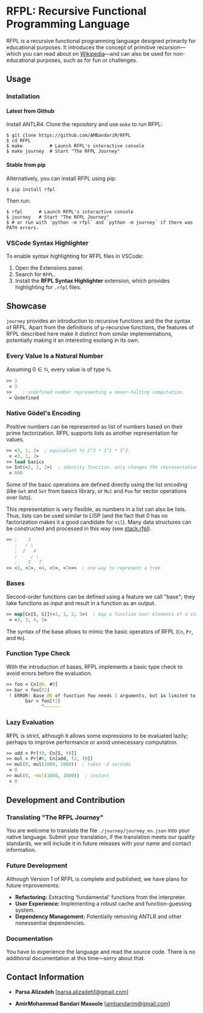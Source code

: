 # RFPL: Recursive Functional Programming Language

RFPL is a recursive functional programming language designed primarily for
educational purposes. It introduces the concept of primitive recursion—which you
can read about on
[Wikipedia](https://en.wikipedia.org/wiki/Primitive_recursive_function)—and can
also be used for non-educational purposes, such as for fun or challenges.

## Usage

### Installation

#### Latest from Github

Install ANTLR4. Clone the repository and use `make` to run RFPL:

```console
$ git clone https://github.com/AMBandariM/RFPL
$ cd RFPL
$ make          # Launch RFPL's interactive console
$ make journey  # Start "The RFPL Journey"
```

#### Stable from pip

Alternatively, you can install RFPL using pip:

```console
$ pip install rfpl
```

Then run:

```console
$ rfpl      # Launch RFPL's interactive console
$ journey   # Start "The RFPL Journey"
$ # or run with `python -m rfpl` and `python -m journey` if there was PATH errors.
```

### VSCode Syntax Highlighter
To enable syntax highlighting for RFPL files in VSCode:

1. Open the Extensions panel.
2. Search for `RFPL`.
3. Install the **RFPL Syntax Highlighter** extension, which provides
   highlighting for `.rfpl` files.

## Showcase

`journey` provides an introduction to recursive functions and the the syntax of
RFPL. Apart from the definitions of μ-recursive functions, the features of RFPL
described here make it distinct from similar implementations, potentially making
it an interesting esolang in its own.

### Every Value Is a Natural Number

Assuming $0\in\mathbb{N}$, every value is of type $\mathbb{N}$.

``` clojure
>> 3
 = 3
>> _  ; undefined number representing a never-halting computation.
 = Undefined
```

### Native Gödel's Encoding

Positive numbers can be represented as list of numbers based on their
prime factorization. RFPL supports lists as another representation for values.

``` clojure
>> <3, 1, 2>  ; equivalent to 2^3 * 3^1 * 5^2.
 = <3, 1, 2>
>> load basics
>> Int(<3, 1, 2>)  ; identity function. only changes the representation.
 = 600
```

Some of the basic operations are defined directly using the list encoding (like `Get` and
`Set` from basics library, or `Mul` and `Pow` for vector operations over lists).

This representation is very flexible, as numbers in a list can also be lists.
Thus, lists can be used similar to LISP (and the fact that 0 has no
factorization makes it a good candidate for `nil`). Many data structures can be
constructed and processed in this way (see [stack.rfpl](rfpl/lib/stack.rfpl)).

``` clojure
>> ;    3
   ;   / \
   ;  2   4
   ;     / \
   ;    5   7
>> <3, <2>, <4, <5>, <7>>>  ; one way to represent a tree
```

### Bases

Second-order functions can be defined using a feature we call "base"; they take functions
as input and result in a function as an output.

``` clojure
>> map[Cn[S, S]](<3, 1, 2, 3>)  ; map a function over elements of a stack
 = <3, 3, 4, 5>
```

The syntax of the base allows to mimic the basic operators of RFPL (`Cn`, `Pr`,
and `Mn`).

### Function Type Check

With the introduction of bases, RFPL implements a basic type check to avoid
errors before the evaluation.

``` clojure
>> foo = Cn[@0, #0]
>> bar = foo[!2]
 ! ERROR: Base @0 of function foo needs 3 arguments, but is limited to at most 1 argument by function foo
       bar = foo[!2]
             ^~~~~~~
```

### Lazy Evaluation

RFPL is strict, although it allows some expressions to be evaluated lazily;
perhaps to improve performance or avoid unnecessary computation.

``` clojure
>> add = Pr[!0, Cn[S, !0]]
>> mul = Pr[#0, Cn[add, !2, !0]]
>> mul(0, mul(1000, 1000))  ; takes ~2 seconds
 = 0
>> mul(0, ~mul(1000, 1000))  ; instant
 = 0
```

## Development and Contribution
### Translating "The RFPL Journey"

You are welcome to translate the file `./journey/journey_en.json` into your native language. Submit your translation, if the translation meets our quality standards, we will include it in future releases with your name and contact information.

### Future Development

Although Version 1 of RFPL is complete and published, we have plans for future improvements:
- **Refactoring:** Extracting 'fundamental' functions from the interpreter.
- **User Experience:** Implementing a robust cache and function-guessing system.
- **Dependency Management:** Potentially removing ANTLR and other nonessential dependencies.

### Documentation
You have to experience the language and read the source code. There is no additional documentation at this time—sorry about that.

## Contact Information
- **Parsa Alizadeh** \[[parsa.alizadeh1@gmail.com](mailto:parsa.alizadeh1@gmail.com)\]

- **AmirMohammad Bandari Masoole** \[[ambandarim@gmail.com](mailto:ambandarim@gmail.com)\]

